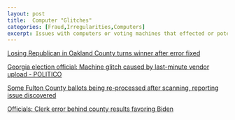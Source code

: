 ```yaml
---
layout: post
title:  Computer "Glitches"
categories: [Fraud,Irregularities,Computers]
excerpt: Issues with computers or voting machines that effected or potentially effected election outcomes
---
```

 
[Losing Republican in Oakland County turns winner after error fixed](https://www.freep.com/story/news/local/michigan/oakland/2020/11/06/oakland-county-election-2020-race-results/6184186002/?utm_campaign=snd-autopilot)


[Georgia election official: Machine glitch caused by last-minute vendor upload - POLITICO](https://www.politico.com/news/2020/11/04/georgia-election-machine-glitch-434065)



[Some Fulton County ballots being re-processed after scanning, reporting issue discovered](https://www.wsbtv.com/news/politics/issue-reported-with-election-reporting-work-fulton-county/W5OF32LWFRFFXGOHQ365UVQAOA/)


[Officials: Clerk error behind county results favoring Biden](https://apnews.com/article/joe-biden-donald-trump-technology-voting-michigan-6beeef230376e75252d6eaa91db3f88f)